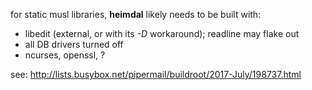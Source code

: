 for static musl libraries, **heimdal** likely needs to be built with:

- libedit (external, or with its _\-D_ workaround); readline may flake out
- all DB drivers turned off
- ncurses, openssl, ?

see: http://lists.busybox.net/pipermail/buildroot/2017-July/198737.html
